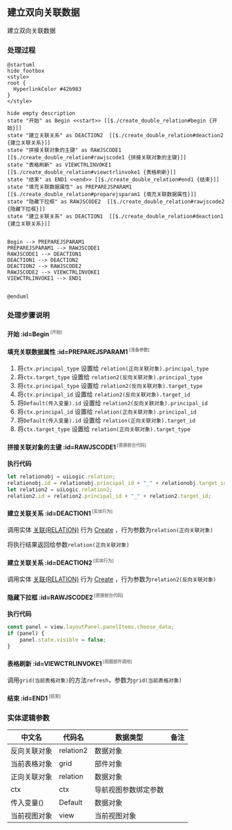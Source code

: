 ## 建立双向关联数据 <!-- {docsify-ignore-all} -->

   建立双向关联数据

### 处理过程

```plantuml
@startuml
hide footbox
<style>
root {
  HyperlinkColor #42b983
}
</style>

hide empty description
state "开始" as Begin <<start>> [[$./create_double_relation#begin {开始}]]
state "建立关联关系" as DEACTION2  [[$./create_double_relation#deaction2 {建立关联关系}]]
state "拼接关联对象的主键" as RAWJSCODE1  [[$./create_double_relation#rawjscode1 {拼接关联对象的主键}]]
state "表格刷新" as VIEWCTRLINVOKE1  [[$./create_double_relation#viewctrlinvoke1 {表格刷新}]]
state "结束" as END1 <<end>> [[$./create_double_relation#end1 {结束}]]
state "填充关联数据属性" as PREPAREJSPARAM1  [[$./create_double_relation#preparejsparam1 {填充关联数据属性}]]
state "隐藏下拉框" as RAWJSCODE2  [[$./create_double_relation#rawjscode2 {隐藏下拉框}]]
state "建立关联关系" as DEACTION1  [[$./create_double_relation#deaction1 {建立关联关系}]]


Begin --> PREPAREJSPARAM1
PREPAREJSPARAM1 --> RAWJSCODE1
RAWJSCODE1 --> DEACTION1
DEACTION1 --> DEACTION2
DEACTION2 --> RAWJSCODE2
RAWJSCODE2 --> VIEWCTRLINVOKE1
VIEWCTRLINVOKE1 --> END1


@enduml
```


### 处理步骤说明

#### 开始 :id=Begin<sup class="footnote-symbol"> <font color=gray size=1>[开始]</font></sup>




#### 填充关联数据属性 :id=PREPAREJSPARAM1<sup class="footnote-symbol"> <font color=gray size=1>[准备参数]</font></sup>



1. 将`ctx.principal_type` 设置给  `relation(正向关联对象).principal_type`
2. 将`ctx.target_type` 设置给  `relation2(反向关联对象).principal_type`
3. 将`ctx.principal_type` 设置给  `relation2(反向关联对象).target_type`
4. 将`ctx.principal_id` 设置给  `relation2(反向关联对象).target_id`
5. 将`Default(传入变量).id` 设置给  `relation2(反向关联对象).principal_id`
6. 将`ctx.principal_id` 设置给  `relation(正向关联对象).principal_id`
7. 将`Default(传入变量).id` 设置给  `relation(正向关联对象).target_id`
8. 将`ctx.target_type` 设置给  `relation(正向关联对象).target_type`

#### 拼接关联对象的主键 :id=RAWJSCODE1<sup class="footnote-symbol"> <font color=gray size=1>[直接前台代码]</font></sup>



<p class="panel-title"><b>执行代码</b></p>

```javascript
let relationobj = uiLogic.relation;
relationobj.id = relationobj.principal_id + "_" + relationobj.target_id;
let relation2 = uiLogic.relation2;
relation2.id = relation2.principal_id + "_" + relation2.target_id;

```

#### 建立关联关系 :id=DEACTION1<sup class="footnote-symbol"> <font color=gray size=1>[实体行为]</font></sup>



调用实体 [关联(RELATION)](module/Base/relation.md) 行为 [Create](module/Base/relation#行为) ，行为参数为`relation(正向关联对象)`

将执行结果返回给参数`relation(正向关联对象)`

#### 建立关联关系 :id=DEACTION2<sup class="footnote-symbol"> <font color=gray size=1>[实体行为]</font></sup>



调用实体 [关联(RELATION)](module/Base/relation.md) 行为 [Create](module/Base/relation#行为) ，行为参数为`relation2(反向关联对象)`

#### 隐藏下拉框 :id=RAWJSCODE2<sup class="footnote-symbol"> <font color=gray size=1>[直接前台代码]</font></sup>



<p class="panel-title"><b>执行代码</b></p>

```javascript
const panel = view.layoutPanel.panelItems.choose_data;
if (panel) {
    panel.state.visible = false;
}
```

#### 表格刷新 :id=VIEWCTRLINVOKE1<sup class="footnote-symbol"> <font color=gray size=1>[视图部件调用]</font></sup>



调用`grid(当前表格对象)`的方法`refresh`，参数为`grid(当前表格对象)`
#### 结束 :id=END1<sup class="footnote-symbol"> <font color=gray size=1>[结束]</font></sup>






### 实体逻辑参数

|    中文名   |    代码名    |  数据类型      |备注 |
| --------| --------| --------  | --------   |
|反向关联对象|relation2|数据对象||
|当前表格对象|grid|部件对象||
|正向关联对象|relation|数据对象||
|ctx|ctx|导航视图参数绑定参数||
|传入变量(<i class="fa fa-check"/></i>)|Default|数据对象||
|当前视图对象|view|当前视图对象||
